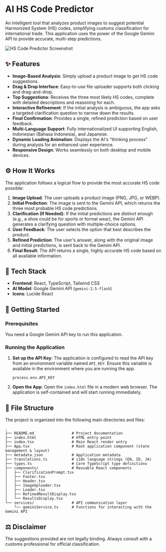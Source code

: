 
# AI HS Code Predictor

An intelligent tool that analyzes product images to suggest potential Harmonized System (HS) codes, simplifying customs classification for international trade. This application uses the power of the Google Gemini API to provide accurate, multi-step predictions.

![HS Code Predictor Screenshot](https://storage.googleapis.com/aistudio-project-marketplace-public/2192135_5_1_908332/screely.png)

## ✨ Features

- **Image-Based Analysis**: Simply upload a product image to get HS code suggestions.
- **Drag & Drop Interface**: Easy-to-use file uploader supports both clicking and drag-and-drop.
- **Top Suggestions**: Receives the three most likely HS codes, complete with detailed descriptions and reasoning for each.
- **Interactive Refinement**: If the initial analysis is ambiguous, the app asks a targeted clarification question to narrow down the results.
- **Final Confirmation**: Provides a single, refined prediction based on user feedback.
- **Multi-Language Support**: Fully internationalized UI supporting English, Indonesian (Bahasa Indonesia), and Japanese.
- **Dynamic Loading Animation**: Displays the AI's "thinking process" during analysis for an enhanced user experience.
- **Responsive Design**: Works seamlessly on both desktop and mobile devices.

## ⚙️ How It Works

The application follows a logical flow to provide the most accurate HS code possible:

1.  **Image Upload**: The user uploads a product image (PNG, JPG, or WEBP).
2.  **Initial Prediction**: The image is sent to the Gemini API, which returns the three most probable HS code predictions.
3.  **Clarification (If Needed)**: If the initial predictions are distinct enough (e.g., a shoe could be for sports or formal wear), the Gemini API generates a clarifying question with multiple-choice options.
4.  **User Feedback**: The user selects the option that best describes the product.
5.  **Refined Prediction**: The user's answer, along with the original image and initial predictions, is sent back to the Gemini API.
6.  **Final Result**: The API returns a single, highly accurate HS code based on all available information.

## 🚀 Tech Stack

- **Frontend**: React, TypeScript, Tailwind CSS
- **AI Model**: Google Gemini API (`gemini-2.5-flash`)
- **Icons**: Lucide React

## 🔧 Getting Started

### Prerequisites

You need a Google Gemini API key to run this application.

### Running the Application

1.  **Set up the API Key**: The application is configured to read the API key from an environment variable named `API_KEY`. Ensure this variable is available in the environment where you are running the app.
    ```
    process.env.API_KEY
    ```
2.  **Open the App**: Open the `index.html` file in a modern web browser. The application is self-contained and will start running immediately.

## 📂 File Structure

The project is organized into the following main directories and files:

```
.
├── README.md                 # Project documentation
├── index.html                # HTML entry point
├── index.tsx                 # Main React render entry
├── App.tsx                   # Root application component (state management & layout)
├── metadata.json             # Application metadata
├── translations.ts           # i18n language strings (EN, ID, JA)
├── types.ts                  # Core TypeScript type definitions
├── components/               # Reusable React components
│   ├── ClarificationPrompt.tsx
│   ├── Footer.tsx
│   ├── Header.tsx
│   ├── ImageUploader.tsx
│   ├── Loader.tsx
│   ├── RefinedResultDisplay.tsx
│   └── ResultsDisplay.tsx
└── services/                 # API communication layer
    └── geminiService.ts      # Functions for interacting with the Gemini API
```

## ⚖️ Disclaimer

The suggestions provided are not legally binding. Always consult with a customs professional for official classification.